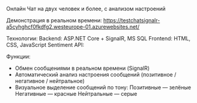 Онлайн Чат на двух человек и более, с анализом настроений

Демонстрация в реальном времени: https://testchatsignalr-a5cyhghcf0fkdfg2.westeurope-01.azurewebsites.net/

Технологии:
Backend: ASP.NET Core + SignalR, MS SQL
Frontend: HTML, CSS, JavaScript
Sentiment API:

Функции:
 - Обмен сообщениями в реальном времени (SignalR)
 - Автоматический анализ настроения сообщений (позитивное / негативное / нейтральное)
 - Визуальное выделение сообщений по тону:
  Позитивные — зелёные
  Негативные — красные
  Нейтральные — серые
